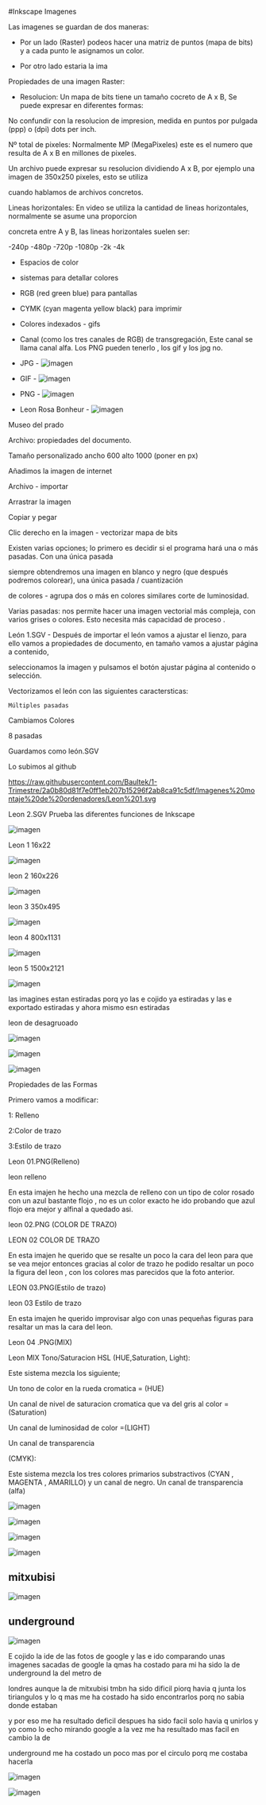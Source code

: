 
#Inkscape
Imagenes


Las imagenes se guardan de dos maneras:

- Por un lado (Raster) podeos hacer una matriz de puntos (mapa de bits) y a cada punto le asignamos un color.

- Por otro lado estaria la ima

Propiedades de una imagen Raster:

- Resolucion: Un mapa de bits tiene un tamaño cocreto de A x B, Se puede expresar en diferentes formas:

No confundir con la resolucion de impresion, medida en puntos por pulgada (ppp) o (dpi) dots per inch.

Nº total de pixeles: Normalmente MP (MegaPixeles) este es el numero que resulta de A x B en millones de pixeles.

Un archivo puede expresar su resolucion dividiendo A x B, por ejemplo una imagen de 350x250 pixeles, esto se utiliza

cuando hablamos de archivos concretos.

Lineas horizontales: En video se utiliza la cantidad de lineas horizontales, normalmente se asume una proporcion

concreta entre A y B, las lineas horizontales suelen ser:

-240p
-480p
-720p
-1080p
-2k
-4k


- Espacios de color

- sistemas para detallar colores

- RGB (red green blue) para pantallas

- CYMK (cyan magenta yellow black) para imprimir

- Colores indexados - gifs

- Canal (como los tres canales de RGB) de transgregación, Este canal se llama canal alfa. Los PNG pueden tenerlo , los gif y los jpg no.


- JPG -
![imagen](https://user-images.githubusercontent.com/90753264/139016825-f110c3af-1dfb-4bef-8160-2e4cf5a55698.png)

- GIF -
![imagen](https://user-images.githubusercontent.com/90753264/139016965-de1bacbf-210d-4681-bf87-e3084c953946.png)

- PNG -
![imagen](https://user-images.githubusercontent.com/90753264/139017020-89f3d8c9-fee1-480e-b812-c6031ee7c66b.png)

- Leon Rosa Bonheur -
![imagen](https://user-images.githubusercontent.com/90753264/139016997-15697429-98e8-424b-99a2-65145477e335.png)

Museo del prado


Archivo: propiedades del documento.

Tamaño personalizado ancho 600 alto 1000 (poner en px)

Añadimos la imagen de internet

Archivo - importar

Arrastrar la imagen

Copiar y pegar

Clic derecho en la imagen - vectorizar mapa de bits

Existen varias opciones; lo primero es decidir si el programa hará una o más pasadas. Con una única pasada

siempre obtendremos una imagen en blanco y negro (que después podremos colorear), una única pasada / cuantización

de colores - agrupa dos o más en colores similares corte de luminosidad.

Varias pasadas: nos permite hacer una imagen vectorial más compleja, con varios grises o colores. Esto necesita más capacidad de proceso .

León 1.SGV - Después de importar el león vamos a ajustar el lienzo, para ello vamos a propiedades de documento, en tamaño vamos a ajustar página a contenido, 

seleccionamos la imagen y pulsamos el botón ajustar página al contenido o selección.

Vectorizamos el león con las siguientes caractersticas:

    Múltiples pasadas
  
  Cambiamos Colores
  
  8 pasadas
 
 Guardamos como león.SGV
   
   Lo subimos al github

https://raw.githubusercontent.com/Baultek/1-Trimestre/2a0b80d81f7e0ff1eb207b15296f2ab8ca91c5df/Imagenes%20montaje%20de%20ordenadores/Leon%201.svg


Leon 2.SGV Prueba las diferentes funciones de Inkscape


![imagen](https://user-images.githubusercontent.com/90753264/139017117-b4bb3e05-23de-49bb-84d4-f7b47b54399b.png)


Leon 1 16x22

![imagen](https://user-images.githubusercontent.com/90753264/139022333-4636f102-0d0f-4884-af5d-1b1b663f102c.png)


leon 2 160x226

![imagen](https://user-images.githubusercontent.com/90753264/139022819-88f6a307-1c3a-4498-ad30-d3db1502dd21.png)


leon 3 350x495

![imagen](https://user-images.githubusercontent.com/90753264/139023049-bda83d03-32c4-45e5-b735-f7fdceed25a4.png)


leon 4 800x1131

![imagen](https://user-images.githubusercontent.com/90753264/139023197-7fbc3a2b-fe17-4571-8b91-79b65b2f8f20.png)


leon 5 1500x2121

![imagen](https://user-images.githubusercontent.com/90753264/139023390-4b4d7bef-d39f-4fca-9d42-47db8eddedda.png)


las imagines estan estiradas porq yo las e cojido ya estiradas y las e exportado estiradas y ahora mismo esn estiradas

leon de desagruoado

![imagen](https://user-images.githubusercontent.com/90753264/139029744-4f9da15c-ce7b-4907-b2ac-6b8e3450e6d0.png)


![imagen](https://user-images.githubusercontent.com/90753264/139029957-e5ff3077-7ce3-4d25-9bea-145660d69a13.png)


![imagen](https://user-images.githubusercontent.com/90753264/139030061-605a4dbb-ec58-45e0-85d5-6467c17a2348.png)

Propiedades de las Formas

Primero vamos a modificar:

1: Relleno

2:Color de trazo

3:Estilo de trazo

Leon 01.PNG(Relleno)

leon relleno

En esta imajen he hecho una mezcla de relleno con un tipo de color rosado con un azul bastante flojo , no es un color exacto he ido probando que azul flojo era mejor y alfinal a quedado asi.

leon 02.PNG (COLOR DE TRAZO)

LEON 02 COLOR DE TRAZO

En esta imajen he querido que se resalte un poco la cara del leon para que se vea mejor entonces gracias al color de trazo he podido resaltar un poco la figura del leon , con los colores mas parecidos que la foto anterior.

LEON 03.PNG(Estilo de trazo)

leon 03 Estilo de trazo

En esta imajen he querido improvisar algo con unas pequeñas figuras para resaltar un mas la cara del leon.

Leon 04 .PNG(MIX)

Leon MIX
Tono/Saturacion
HSL (HUE,Saturation, Light):

Este sistema mezcla los siguiente;

Un tono de color en la rueda cromatica = (HUE)

Un canal de nivel de saturacion cromatica que va del gris al color =(Saturation)

Un canal de luminosidad de color =(LIGHT)

Un canal de transparencia

(CMYK):



Este sistema mezcla los tres colores primarios substractivos (CYAN , MAGENTA , AMARILLO) y un canal de negro. Un canal de transparencia (alfa)

![imagen](https://user-images.githubusercontent.com/90753264/139053376-aa6b73a1-cff0-4f79-803f-2b9fe6ef652d.png)


![imagen](https://user-images.githubusercontent.com/90753264/139053398-54f84467-a0e3-4ea4-93f6-b47efd4b1961.png)

![imagen](https://user-images.githubusercontent.com/90753264/139053413-37abf651-08ef-439f-ad45-1210a6d827e6.png)

![imagen](https://user-images.githubusercontent.com/90753264/139053439-11bac549-40ea-46d7-8982-e548e915d30c.png)




## mitxubisi



![imagen](https://user-images.githubusercontent.com/90753264/139042010-56479826-5988-497d-a8a7-3eb2567a75a6.png)


## underground

![imagen](https://user-images.githubusercontent.com/90753264/139042440-010a89a6-0613-4f39-a50f-b7fae7a21db7.png)


E cojido la ide de las fotos de google y las e ido comparando unas imagenes sacadas de google la qmas ha costado para mi ha sido la de underground la del metro de 

londres aunque la de mitxubisi tmbn ha sido dificil piorq havia q junta los tiriangulos y lo q mas me ha costado ha sido encontrarlos porq no sabia donde estaban 

y por eso me ha resultado deficil despues ha sido facil solo havia q unirlos y yo como lo echo mirando google a la vez me ha resultado mas facil en cambio la de 

underground me ha costado un poco mas por el circulo porq me costaba hacerla



![imagen](https://user-images.githubusercontent.com/90753264/139059148-50f0d474-3a64-4ccc-9737-452615ca008f.png)



![imagen](https://user-images.githubusercontent.com/90753264/139059428-8fbf034c-41a2-4a86-8bde-afb94c0544ef.png)













































































